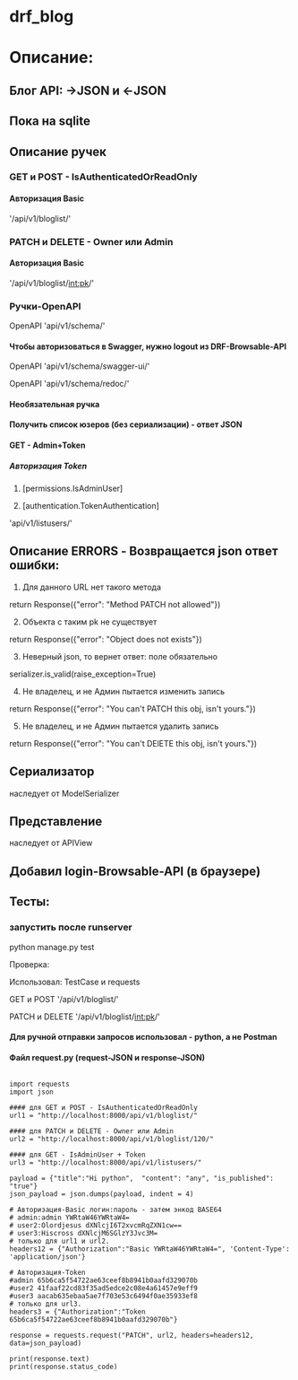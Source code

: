 ﻿# drf_blog

# Описание:

## Блог API: ->JSON и <-JSON

## Пока на sqlite

## Описание ручек

### GET и POST  - IsAuthenticatedOrReadOnly

#### Авторизация Basic 

'/api/v1/bloglist/'

### PATCH и DELETE - Owner или Admin

#### Авторизация Basic

'/api/v1/bloglist/<int:pk>/'

### Ручки-OpenAPI

OpenAPI 'api/v1/schema/'

#### Чтобы авторизоваться в Swagger, нужно logout из DRF-Browsable-API

OpenAPI 'api/v1/schema/swagger-ui/'

OpenAPI 'api/v1/schema/redoc/'

#### Необязательная ручка

#### Получить список юзеров (без сериализации) - ответ JSON

#### GET - Admin+Token

##### Авторизация Token 

1) [permissions.IsAdminUser] 

2) [authentication.TokenAuthentication]

'api/v1/listusers/'

## Описание ERRORS - Возвращается json ответ ошибки:

1) Для данного URL нет такого метода

return Response({"error": "Method PATCH not allowed"})

2) Объекта с таким pk не существует

return Response({"error": "Object does not exists"})

3) Неверный json, то вернет ответ: поле обязательно

serializer.is_valid(raise_exception=True)

4) Не владелец, и не Админ пытается изменить запись

return Response({"error": "You can't PATCH this obj, isn't yours."})

5) Не владелец, и не Админ пытается удалить запись

return Response({"error": "You can't DElETE this obj, isn't yours."})


## Сериализатор

наследует от ModelSerializer

## Представление

наследует от APIView

## Добавил login-Browsable-API (в браузере)

## Тесты:

### запустить после runserver

python manage.py test

Проверка:

Использовал: TestCase и requests

GET и POST '/api/v1/bloglist/'

PATCH и DELETE '/api/v1/bloglist/<int:pk>/'

#### Для ручной отправки запросов использовал - python, а не Postman

#### Файл request.py (request-JSON и response-JSON)

```

import requests
import json

#### для GET и POST - IsAuthenticatedOrReadOnly
url1 = "http://localhost:8000/api/v1/bloglist/"

#### для PATCH и DELETE - Owner или Admin
url2 = "http://localhost:8000/api/v1/bloglist/120/"

#### для GET - IsAdminUser + Token
url3 = "http://localhost:8000/api/v1/listusers/"

payload = {"title":"Hi python",  "content": "any", "is_published": "true"}
json_payload = json.dumps(payload, indent = 4) 

# Авторизация-Basic логин:пароль - затем энкод BASE64
# admin:admin YWRtaW46YWRtaW4=
# user2:Olordjesus dXNlcjI6T2xvcmRqZXN1cw==
# user3:Hiscross dXNlcjM6SGlzY3Jvc3M=
# только для url1 и url2.
headers12 = {"Authorization":"Basic YWRtaW46YWRtaW4=", 'Content-Type': 'application/json'}

# Авторизация-Token
#admin 65b6ca5f54722ae63ceef8b8941b0aafd329070b
#user2 41faaf22cd83f35ad5edce2c08e4a61457e9eff9
#user3 aacab635ebaa5ae7f703e53c6494f0ae35933ef8
# только для url3.
headers3 = {"Authorization":"Token 65b6ca5f54722ae63ceef8b8941b0aafd329070b"}

response = requests.request("PATCH", url2, headers=headers12, data=json_payload)

print(response.text)
print(response.status_code)


```
